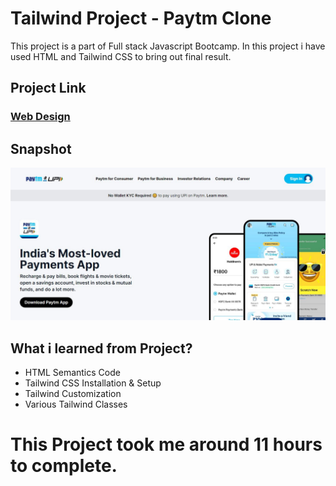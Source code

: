 # Tailwind Project - Paytm Clone
This project is a part of Full stack Javascript Bootcamp. In this project i have used HTML and Tailwind CSS to bring out final result.

## Project Link
### [Web Design](https://paytm-good.netlify.app/)

## Snapshot

![Tailwind Project - Paytm Clone Design](./snapshot/final.JPG)


## What i learned from Project?
- HTML Semantics Code
- Tailwind CSS Installation & Setup 
- Tailwind Customization
- Various Tailwind Classes

# This Project took me around 11 hours to complete.